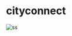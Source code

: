 # cityconnect
![ss](https://user-images.githubusercontent.com/13906239/52428798-b7febd00-2ad0-11e9-82bc-c6408f194686.JPG)

